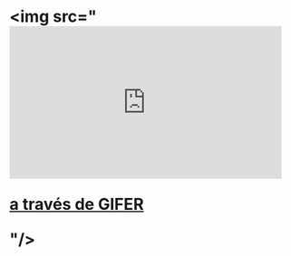 # <img src="<iframe src="https://gifer.com/embed/33HI" width=480 height=269.502 frameBorder="0" allowFullScreen></iframe><p><a href="https://gifer.com">a través de GIFER</a></p>"/>